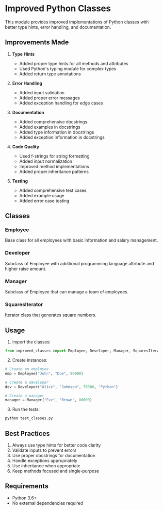# Improved Python Classes

This module provides improved implementations of Python classes with better type hints, error handling, and documentation.

## Improvements Made

1. **Type Hints**
   - Added proper type hints for all methods and attributes
   - Used Python's typing module for complex types
   - Added return type annotations

2. **Error Handling**
   - Added input validation
   - Added proper error messages
   - Added exception handling for edge cases

3. **Documentation**
   - Added comprehensive docstrings
   - Added examples in docstrings
   - Added type information in docstrings
   - Added exception information in docstrings

4. **Code Quality**
   - Used f-strings for string formatting
   - Added input normalization
   - Improved method implementations
   - Added proper inheritance patterns

5. **Testing**
   - Added comprehensive test cases
   - Added example usage
   - Added error case testing

## Classes

### Employee
Base class for all employees with basic information and salary management.

### Developer
Subclass of Employee with additional programming language attribute and higher raise amount.

### Manager
Subclass of Employee that can manage a team of employees.

### SquaresIterator
Iterator class that generates square numbers.

## Usage

1. Import the classes:
```python
from improved_classes import Employee, Developer, Manager, SquaresIterator
```

2. Create instances:
```python
# Create an employee
emp = Employee("John", "Doe", 50000)

# Create a developer
dev = Developer("Alice", "Johnson", 70000, "Python")

# Create a manager
manager = Manager("Eve", "Brown", 80000)
```

3. Run the tests:
```bash
python test_classes.py
```

## Best Practices

1. Always use type hints for better code clarity
2. Validate inputs to prevent errors
3. Use proper docstrings for documentation
4. Handle exceptions appropriately
5. Use inheritance when appropriate
6. Keep methods focused and single-purpose

## Requirements

- Python 3.6+
- No external dependencies required 